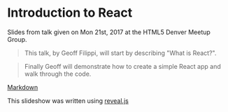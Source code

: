 # Introduction to React

Slides from talk given on Mon 21st, 2017 at the HTML5 Denver Meetup Group.

>This talk, by Geoff Filippi, will start by describing "What is React?". 

>Finally Geoff will demonstrate how to create a simple React app and walk through the code.

[Markdown]('react-intro.md')

This slideshow was written using [reveal.js](https://github.com/hakimel/reveal.js)

